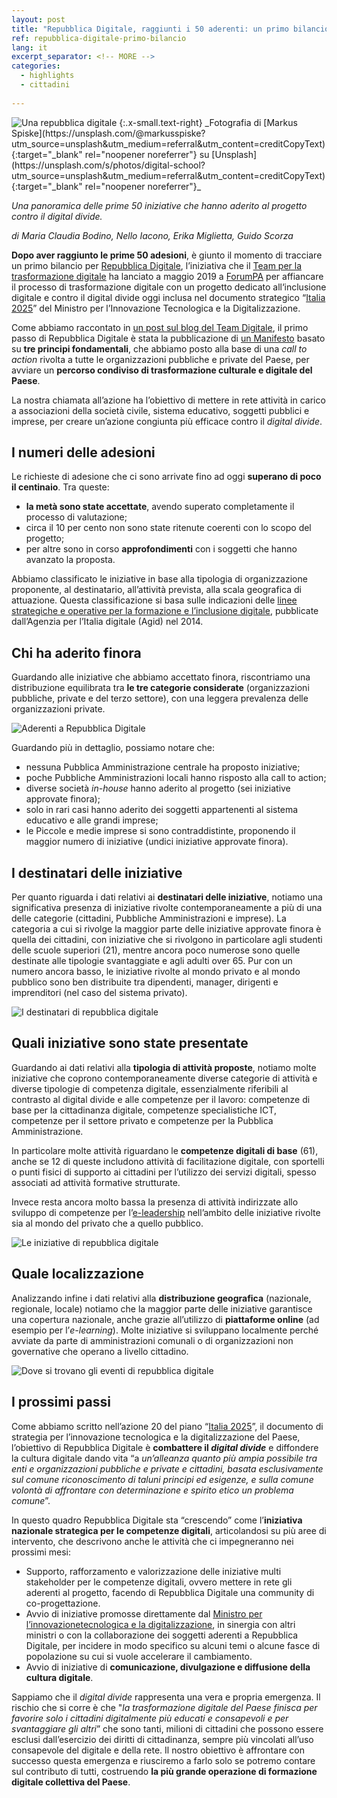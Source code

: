 ```yaml
---
layout: post
title: "Repubblica Digitale, raggiunti i 50 aderenti: un primo bilancio"
ref: repubblica-digitale-primo-bilancio
lang: it
excerpt_separator: <!-- MORE -->
categories:
  - highlights
  - cittadini
  
---
```


<img class="w-100" src="{{ site.baseURL }}/assets/images/posts/repubblicadigitale_cover.jpg" alt="Una repubblica digitale"/>
{:.x-small.text-right}
_Fotografia di [Markus Spiske](https://unsplash.com/@markusspiske?utm_source=unsplash&utm_medium=referral&utm_content=creditCopyText){:target="_blank" rel="noopener noreferrer"} su [Unsplash](https://unsplash.com/s/photos/digital-school?utm_source=unsplash&utm_medium=referral&utm_content=creditCopyText){:target="_blank" rel="noopener noreferrer"}_

_Una panoramica delle prime 50 iniziative che hanno aderito al progetto contro il digital divide._

<!-- MORE -->

_di Maria Claudia Bodino, Nello Iacono, Erika Miglietta, Guido Scorza_

**Dopo aver raggiunto le prime 50 adesioni**, è giunto il momento di tracciare un primo bilancio per [Repubblica Digitale](https://innovazione.gov.it/it/repubblica-digitale/), l’iniziativa che il [Team per la trasformazione digitale](https://teamdigitale.governo.it/) ha lanciato a maggio 2019 a [ForumPA](https://www.forumpa.it/) per affiancare il processo di trasformazione digitale con un progetto dedicato all‘inclusione digitale e contro il digital divide oggi inclusa nel documento strategico “[Italia 2025](https://innovazione.gov.it/presentazione-piano-innovazione/)” del Ministro per l’Innovazione Tecnologica e la Digitalizzazione. 

Come abbiamo raccontato in [un post sul blog del Team Digitale](https://medium.com/team-per-la-trasformazione-digitale/una-repubblica-digitale-e-inclusiva-per-tutti-i-cittadini-36ae7aee1d1a), il primo passo di Repubblica Digitale è stata la pubblicazione di [un Manifesto](https://innovazione.gov.it/it/repubblica-digitale/) basato su **tre principi fondamentali**, che abbiamo posto alla base di una _call to action_ rivolta a tutte le organizzazioni pubbliche e private del Paese, per avviare un **percorso condiviso di trasformazione culturale e digitale del Paese**.

La nostra chiamata all’azione ha l’obiettivo di mettere in rete attività in carico a associazioni della società civile, sistema educativo, soggetti pubblici e imprese, per creare un’azione congiunta più efficace contro il _digital divide_. 

## I numeri delle adesioni

Le richieste di adesione che ci sono arrivate fino ad oggi **superano di poco il centinaio**. Tra queste: 

- **la metà sono state accettate**, avendo superato completamente il processo di valutazione; 
- circa il 10 per cento non sono state ritenute coerenti con lo scopo del progetto; 
- per altre sono in corso **approfondimenti** con i soggetti che hanno avanzato la proposta.

Abbiamo classificato le iniziative in base alla tipologia di organizzazione proponente, al destinatario, all’attività prevista, alla scala geografica di attuazione. Questa classificazione si basa sulle indicazioni delle [linee strategiche e operative per la formazione e l’inclusione digitale](https://www.agid.gov.it/sites/default/files/repository_files/documenti_indirizzo/programma_nazionale_cultura_formazione_competenze_digitali_-_linee_guida_indicazioni_strategiche_operative_0.pdf), pubblicate dall’Agenzia per l’Italia digitale (Agid) nel 2014. 

## Chi ha aderito finora

Guardando alle iniziative che abbiamo accettato finora, riscontriamo una distribuzione equilibrata tra **le tre categorie considerate** (organizzazioni pubbliche, private e del terzo settore), con una leggera prevalenza delle organizzazioni private.

<img class="w-100" src="{{ site.baseURL }}/assets/images/posts/repubblicadigitale_aderenti.png" alt="Aderenti a Repubblica Digitale"/>

Guardando più in dettaglio, possiamo notare che: 

- nessuna Pubblica Amministrazione centrale ha proposto iniziative;
- poche Pubbliche Amministrazioni locali hanno risposto alla call to action;
- diverse società _in-house_ hanno aderito al progetto (sei iniziative approvate finora); 
- solo in rari casi hanno aderito dei soggetti appartenenti al sistema educativo e alle grandi imprese;
- le Piccole e medie imprese si sono contraddistinte, proponendo il maggior numero di iniziative (undici iniziative approvate finora).

## I destinatari delle iniziative

Per quanto riguarda i dati relativi ai **destinatari delle iniziative**, notiamo una significativa presenza di iniziative rivolte contemporaneamente a più di una delle categorie (cittadini, Pubbliche Amministrazioni e imprese). La categoria a cui si rivolge la maggior parte delle iniziative approvate finora è quella dei cittadini, con iniziative che si rivolgono in particolare agli studenti delle scuole superiori (21), mentre ancora poco numerose sono quelle destinate alle tipologie svantaggiate e agli adulti over 65. Pur con un numero ancora basso, le iniziative rivolte al mondo privato e al mondo pubblico sono ben distribuite tra dipendenti, manager, dirigenti e imprenditori (nel caso del sistema privato).

<img class="w-100" src="{{ site.baseURL }}/assets/images/posts/repubblicadigitale_destinatari.png" alt="I destinatari di repubblica digitale"/>

## Quali iniziative sono state presentate

Guardando ai dati relativi alla **tipologia di attività proposte**, notiamo molte iniziative che coprono contemporaneamente diverse categorie di attività e diverse tipologie di competenza digitale, essenzialmente riferibili al contrasto al digital divide e alle competenze per il lavoro: competenze di base per la cittadinanza digitale, competenze specialistiche ICT, competenze per il settore privato e competenze per la Pubblica Amministrazione. 

In particolare molte attività riguardano le **competenze digitali di base** (61), anche se 12 di queste includono attività di facilitazione digitale, con sportelli o punti fisici di supporto ai cittadini per l’utilizzo dei servizi digitali, spesso associati ad attività formative strutturate. 

Invece resta ancora molto bassa la presenza di attività indirizzate allo sviluppo di competenze per l’[e-leadership](https://lg-competenzedigitali.readthedocs.io/it/stable/doc/competenze_e-leadership/) nell’ambito delle iniziative rivolte sia al mondo del privato che a quello pubblico.

<img class="w-100" src="{{ site.baseURL }}/assets/images/posts/repubblicadigitale_iniziative.png" alt="Le iniziative di repubblica digitale"/>

## Quale localizzazione

Analizzando infine i dati relativi alla **distribuzione geografica** (nazionale, regionale, locale) notiamo che la maggior parte delle iniziative garantisce una copertura nazionale, anche grazie all’utilizzo di **piattaforme online** (ad esempio per l’_e-learning_). Molte iniziative si sviluppano localmente perché avviate da parte di amministrazioni comunali o di organizzazioni non governative che operano a livello cittadino.

<img class="w-100" src="{{ site.baseURL }}/assets/images/posts/repubblicadigitale_localizzazione.png" alt="Dove si trovano gli eventi di repubblica digitale"/>

## I prossimi passi

Come abbiamo scritto nell’azione 20 del piano “[Italia 2025](https://innovazione.gov.it/presentazione-piano-innovazione/)”, il documento di strategia per l’innovazione tecnologica e la digitalizzazione del Paese, l’obiettivo di Repubblica Digitale è **combattere il _digital divide_** e diffondere la cultura digitale dando vita “a _un’alleanza quanto più ampia possibile tra enti e organizzazioni pubbliche e private e cittadini, basata esclusivamente sul comune riconoscimento di taluni principi ed esigenze, e sulla comune volontà di affrontare con determinazione e spirito etico un problema comune_”. 

In questo quadro Repubblica Digitale sta “crescendo” come l’**iniziativa nazionale strategica per le competenze digitali**, articolandosi su più aree di intervento, che descrivono anche le attività che ci impegneranno nei prossimi mesi:

- Supporto, rafforzamento e valorizzazione delle iniziative multi stakeholder per le competenze digitali, ovvero mettere in rete gli aderenti al progetto, facendo di Repubblica Digitale una community di co-progettazione.
- Avvio di iniziative promosse direttamente dal [Ministro per l’innovazionetecnologica e la digitalizzazione](https://innovazione.gov.it/it/chi-siamo/ministro/), in sinergia con altri ministri o con la collaborazione dei soggetti aderenti a Repubblica Digitale, per incidere in modo specifico su alcuni temi o alcune fasce di popolazione su cui si vuole accelerare il cambiamento.
- Avvio di iniziative di **comunicazione, divulgazione e diffusione della cultura digitale**. 

Sappiamo che il _digital divide_ rappresenta una vera e propria emergenza. Il rischio che si corre è che "_la trasformazione digitale del Paese finisca per favorire solo i cittadini digitalmente più educati e consapevoli e per svantaggiare gli altri_” che sono tanti, milioni di cittadini che possono essere esclusi dall’esercizio dei diritti di cittadinanza, sempre più vincolati all’uso consapevole del digitale e della rete. Il nostro obiettivo è affrontare con successo questa emergenza e riusciremo a farlo solo se potremo contare sul contributo di tutti, costruendo **la più grande operazione di formazione digitale collettiva del Paese**. 
